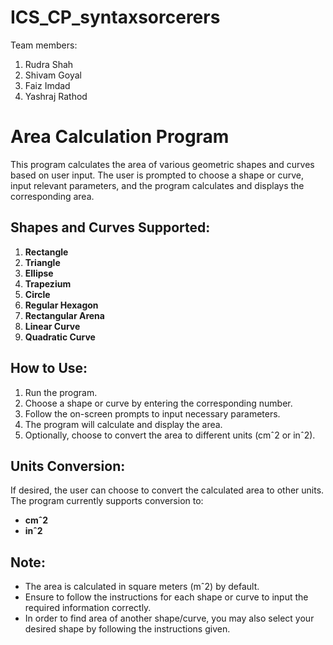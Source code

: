 # ICS_CP_syntaxsorcerers
Team members:
1. Rudra Shah
2. Shivam Goyal
3. Faiz Imdad
4. Yashraj Rathod
# Area Calculation Program

This program calculates the area of various geometric shapes and curves based on user input. The user is prompted to choose a shape or curve, input relevant parameters, and the 
program calculates and displays the corresponding area.

## Shapes and Curves Supported:

1. **Rectangle**
2. **Triangle**
3. **Ellipse**
4. **Trapezium**
5. **Circle**
6. **Regular Hexagon**
7. **Rectangular Arena**
8. **Linear Curve**
9. **Quadratic Curve**

## How to Use:

1. Run the program.
2. Choose a shape or curve by entering the corresponding number.
3. Follow the on-screen prompts to input necessary parameters.
4. The program will calculate and display the area.
5. Optionally, choose to convert the area to different units (cmˆ2 or inˆ2).

## Units Conversion:

If desired, the user can choose to convert the calculated area to other units. The program currently supports conversion to:

- **cmˆ2**
- **inˆ2**      

## Note:

- The area is calculated in square meters (mˆ2) by default.
- Ensure to follow the instructions for each shape or curve to input the required information correctly.
- In order to find area of another shape/curve, you may also select your desired shape by following the instructions given.


